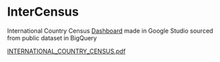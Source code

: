 # InterCensus
International Country Census [Dashboard](https://datastudio.google.com/reporting/9ed658ca-3a3b-40ab-94c9-aac616bf4d52) made in Google Studio sourced from public dataset in BigQuery

[INTERNATIONAL_COUNTRY_CENSUS.pdf](https://github.com/Hertzspr/InterCensus/files/9111385/INTERNATIONAL_COUNTRY_CENSUS.pdf)
